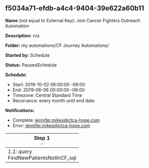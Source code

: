 ## f5034a71-efdb-a4c4-9404-39e622a60b11

**Name** (not equal to External Key)**:** Join Cancer Fighters Outreach Automation

**Description:** n/a

**Folder:** my automations/CF Journey Automations/

**Started by:** Schedule

**Status:** PausedSchedule

**Schedule:**

* Start: 2019-10-02 06:00:00 -06:00
* End: 2079-06-06 00:00:00 -06:00
* Timezone: Central Standard Time
* Recurrance: every month until end date

**Notifications:**

* Complete: jennifer.mikes@ctca-hope.com
* Error: jennifer.mikes@ctca-hope.com

| Step 1<br>_<small>-</small>_ |
| --- |
| _1.1: query_<br>FindNewPatientsNotInCF_sql |
